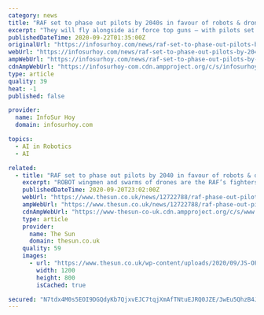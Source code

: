 ```yaml
---
category: news
title: "RAF set to phase out pilots by 2040s in favour of robots & drones"
excerpt: "They will fly alongside air force top guns — with pilots set to be phased out by the 2040s. Supersonic drones armed with artificial intelligence will flank F-35, Typhoon and Tem"
publishedDateTime: 2020-09-22T01:35:00Z
originalUrl: "https://infosurhoy.com/news/raf-set-to-phase-out-pilots-by-2040s-in-favour-of-robots-drones/"
webUrl: "https://infosurhoy.com/news/raf-set-to-phase-out-pilots-by-2040s-in-favour-of-robots-drones/"
ampWebUrl: "https://infosurhoy.com/news/raf-set-to-phase-out-pilots-by-2040s-in-favour-of-robots-drones/amp/"
cdnAmpWebUrl: "https://infosurhoy-com.cdn.ampproject.org/c/s/infosurhoy.com/news/raf-set-to-phase-out-pilots-by-2040s-in-favour-of-robots-drones/amp/"
type: article
quality: 39
heat: -1
published: false

provider:
  name: InfoSur Hoy
  domain: infosurhoy.com

topics:
  - AI in Robotics
  - AI

related:
  - title: "RAF set to phase out pilots by 2040 in favour of robots & drones"
    excerpt: "ROBOT wingmen and swarms of drones are the RAF’s fighters of the future. They will fly alongside air force top guns — with pilots set to be fully phased out by 2040. Supersonic drones armed with"
    publishedDateTime: 2020-09-20T23:02:00Z
    webUrl: "https://www.thesun.co.uk/news/12722788/raf-phase-out-pilots-2040-drones/"
    ampWebUrl: "https://www.thesun.co.uk/news/12722788/raf-phase-out-pilots-2040-drones/amp/"
    cdnAmpWebUrl: "https://www-thesun-co-uk.cdn.ampproject.org/c/s/www.thesun.co.uk/news/12722788/raf-phase-out-pilots-2040-drones/amp/"
    type: article
    provider:
      name: The Sun
      domain: thesun.co.uk
    quality: 59
    images:
      - url: "https://www.thesun.co.uk/wp-content/uploads/2020/09/JS-OFF-PLAT-EX-RAF.jpg?strip=all&quality=100&w=1200&h=800&crop=1"
        width: 1200
        height: 800
        isCached: true

secured: "N7tdx4M0s5EOI9DGQdyKb7QjxvEJC7tqjXmAfTNtuEJRQ0JZE/3wEu5QhzB4JTpS+0TINJWsjEttZARctOs12MiZEiXHc0QJqRv1vbdZ1NoH8nW2l7UZhR2drthIgL5BUSjtyQmqPpw8ZA3h0Z8bx8ncgB1iAnq4RDYt94AwdtYKm9S4XMw+2U/pD5mfqtWtQvfk5GbFcD4e9rHRGNbu8XErMxBBVje2gzVafQVZ3W6AK+WDJuwGTkVm1cdNfo5OPH54pzDBW4eXM62Xn5lBpkXm7QIhHgwUnlnuhbz68ceH7xCYJI49LTt+2WpByRpvDO1fhoZ3rsSxRrO+d+pqxJx4ryDYgGmQgfzH1E3/yOY=;98OdAn05ibP000pIYK1oqQ=="
---
```


